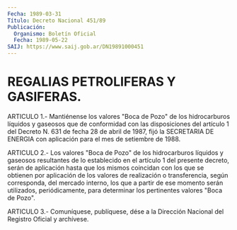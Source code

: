 ```yaml
---
Fecha: 1989-03-31
Título: Decreto Nacional 451/89
Publicación:
  Organismo: Boletín Oficial
  Fecha: 1989-05-22
SAIJ: https://www.saij.gob.ar/DN19891000451
---
```

# REGALIAS PETROLIFERAS Y GASIFERAS.

<a id="1"></a>
ARTICULO  1.-  Mantiénense  los  valores "Boca de Pozo" de los hidrocarburos  líquidos  y  gaseosos  que de  conformidad  con  las disposiciones del artículo 1 del Decreto  N.  631  de  fecha  28 de abril  de  1987,  fijó la SECRETARIA DE ENERGIA con aplicación para el mes de setiembre de 1988.

<a id="2"></a>
ARTICULO  2.-  Los valores "Boca de Pozo" de los hidrocarburos líquidos y gaseosos resultantes  de lo establecido en el artículo 1 del  presente decreto, serán de aplicación  hasta  que  los  mismos coincidan  con los que se obtienen por aplicación de los valores de realización    o  transferencia,  según  corresponda,  del  mercado interno,  los  que  a  partir  de  ese  momento  serán  utilizados, periódicamente,  para  determinar  los pertinentes valores "Boca de Pozo".

<a id="3"></a>
ARTICULO  3.-  Comuníquese,  publíquese,  dése  a la Dirección Nacional del Registro Oficial y archívese.